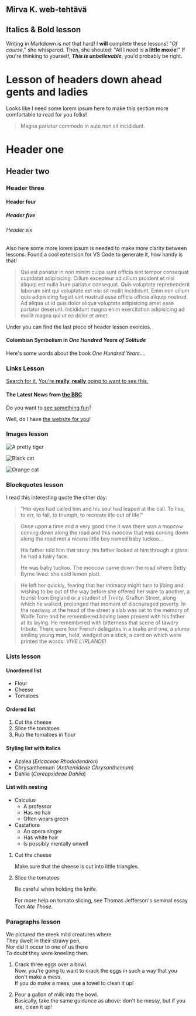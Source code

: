 ## Mirva K. web-tehtävä

<!-- Italics & Bold lesson-->
## Italics & Bold lesson 
Writing in Markdown is _not_ that hard!
I **will** complete these lessons!
"_Of course_," she whispered. Then, she shouted: "All I need is **a little moxie**!"
If you're thinking to yourself, **_This is unbelievable_**, you'd probably be right.


<!-- Header lesson-->
# Lesson of headers down ahead gents and ladies
Looks like I need some lorem ipsum here to make this section more comfortable to read for you folks!

>Magna pariatur commodo in aute non sit incididunt.

# Header one 
## Header two 
### Header three 
#### Header four 
##### Header five 
###### Header six

Also here some more lorem ipsum is needed to make more clarity between lessons. Found a cool extension for VS Code to generate it, how handy is that!  
>Qui est pariatur in non minim culpa sunt officia sint tempor consequat cupidatat adipisicing. Cillum excepteur ad cillum proident et nisi aliquip est nulla irure pariatur consequat. Quis voluptate reprehenderit laborum sint qui voluptate est nisi sit mollit incididunt. Enim non cillum quis adipisicing fugiat sint nostrud esse officia officia aliquip nostrud. Ad aliqua ut id quis dolor aliqua voluptate adipisicing amet esse pariatur deserunt. Incididunt magna enim exercitation adipisicing ad mollit magna qui ut ea dolor et amet.

Under you can find the last piece of header lesson exercies.

#### Colombian Symbolism in _One Hundred Years of Solitude_

Here's some words about the book _One Hundred Years..._.

<!-- Links lesson-->
### Links Lesson
[Search for it.](www.google.com)
[You're **really, really** going to want to see this.](www.dailykitten.com)
#### The Latest News from [the BBC](www.bbc.com/news) 
Do you want to [see something fun]["a fun place"]?

Well, do I have [the website for you][another fun place]!

["a fun place"]: www.zombo.com
[another fun place]: www.stumbleupon.com

<!-- Images lesson-->
### Images lesson
![A pretty tiger](https://upload.wikimedia.org/wikipedia/commons/5/56/Tiger.50.jpg)

![Black cat][Black]

![Orange cat][Orange]

[Black]: https://upload.wikimedia.org/wikipedia/commons/a/a3/81_INF_DIV_SSI.jpg

[Orange]: https://icons.iconarchive.com/icons/google/noto-emoji-animals-nature/256/22221-cat-icon.png

<!-- Blockquotes lesson-->
### Blockquotes lesson
I read this interesting quote the other day:

>"Her eyes had called him and his soul had leaped at the call. To live, to err, to fall, to triumph, to recreate life out of life!"


>Once upon a time and a very good time it was there was a moocow coming down along the road and this moocow that was coming down along the road met a nicens little boy named baby tuckoo...
>
>His father told him that story: his father looked at him through a glass: he had a hairy face.
>
>He was baby tuckoo. The moocow came down the road where Betty Byrne lived: she sold lemon platt.

>He left her quickly, fearing that her intimacy might turn to jibing and wishing to be out of the way before she offered her ware to another, a tourist from England or a student of Trinity. Grafton Street, along which he walked, prolonged that moment of discouraged poverty. In the roadway at the head of the street a slab was set to the memory of Wolfe Tone and he remembered having been present with his father at its laying. He remembered with bitterness that scene of tawdry tribute. There were four French delegates in a brake and one, a plump smiling young man, held, wedged on a stick, a card on which were printed the words: _VIVE L'IRLANDE_!

<!-- Lists lesson-->
### Lists lesson

#### Unordered list
* Flour
* Cheese
* Tomatoes

#### Ordered list
1. Cut the cheese
2. Slice the tomatoes
3. Rub the tomatoes in flour

#### Styling list with italics
* Azalea (_Ericaceae Rhododendron_)
* Chrysanthemum (_Anthemideae Chrysanthemum_)
* Dahlia (_Coreopsideae Dahlia_)

#### List with nesting
* Calculus
  * A professor
  * Has no hair
  * Often wears green
* Castafiore
  * An opera singer
  * Has white hair
  * Is possibly mentally unwell

1. Cut the cheese

   Make sure that the cheese is cut into little triangles.

2. Slice the tomatoes

   Be careful when holding the knife.

   For more help on tomato slicing, see Thomas Jefferson's seminal essay _Tom Ate Those_.

<!-- Paragraphs lesson-->
### Paragraphs lesson
We pictured the meek mild creatures where  
They dwelt in their strawy pen,  
Nor did it occur to one of us there  
To doubt they were kneeling then.

1. Crack three eggs over a bowl.  
 Now, you're going to want to crack the eggs in such a way that you don't make a mess.  
 If you _do_ make a mess, use a towel to clean it up!

2. Pour a gallon of milk into the bowl.  
 Basically, take the same guidance as above: don't be messy, but if you are, clean it up!
